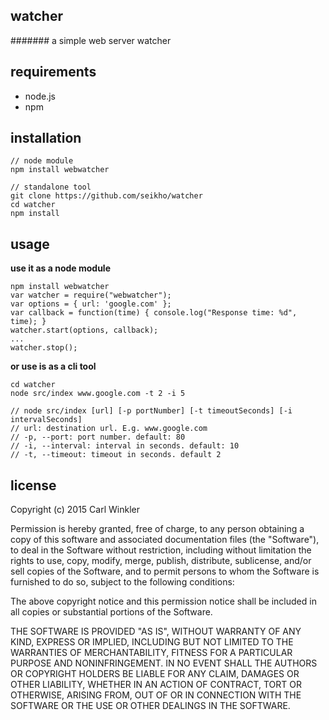 ## watcher
####### a simple web server watcher

## requirements
* node.js
* npm

## installation
    // node module
	npm install webwatcher

	// standalone tool
	git clone https://github.com/seikho/watcher
	cd watcher
	npm install

## usage
**use it as a node module**

    npm install webwatcher
    var watcher = require("webwatcher");
    var options = { url: 'google.com' };
    var callback = function(time) { console.log("Response time: %d", time); }
    watcher.start(options, callback);
	...
	watcher.stop();

   

**or use is as a cli tool**
	
    cd watcher
    node src/index www.google.com -t 2 -i 5
    
    // node src/index [url] [-p portNumber] [-t timeoutSeconds] [-i intervalSeconds]
    // url: destination url. E.g. www.google.com  
    // -p, --port: port number. default: 80  
    // -i, --interval: interval in seconds. default: 10  
    // -t, --timeout: timeout in seconds. default 2

## license

Copyright (c) 2015 Carl Winkler

Permission is hereby granted, free of charge, to any person obtaining a copy
of this software and associated documentation files (the "Software"), to deal
in the Software without restriction, including without limitation the rights
to use, copy, modify, merge, publish, distribute, sublicense, and/or sell
copies of the Software, and to permit persons to whom the Software is
furnished to do so, subject to the following conditions:

The above copyright notice and this permission notice shall be included in
all copies or substantial portions of the Software.

THE SOFTWARE IS PROVIDED "AS IS", WITHOUT WARRANTY OF ANY KIND, EXPRESS OR
IMPLIED, INCLUDING BUT NOT LIMITED TO THE WARRANTIES OF MERCHANTABILITY,
FITNESS FOR A PARTICULAR PURPOSE AND NONINFRINGEMENT. IN NO EVENT SHALL THE
AUTHORS OR COPYRIGHT HOLDERS BE LIABLE FOR ANY CLAIM, DAMAGES OR OTHER
LIABILITY, WHETHER IN AN ACTION OF CONTRACT, TORT OR OTHERWISE, ARISING FROM,
OUT OF OR IN CONNECTION WITH THE SOFTWARE OR THE USE OR OTHER DEALINGS IN
THE SOFTWARE.